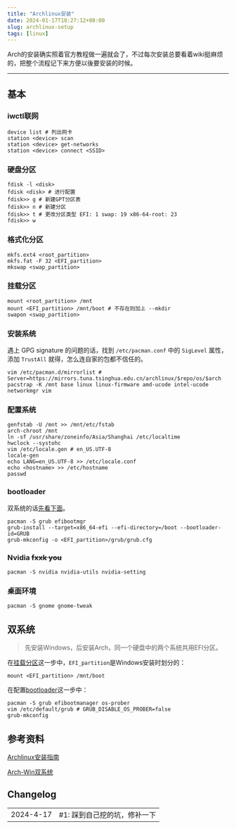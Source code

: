 ```yaml
---
title: "Archlinux安装"
date: 2024-01-17T18:27:12+08:00
slug: archlinux-setup
tags: [linux]
---
```


Arch的安装确实照着官方教程做一遍就会了，不过每次安装总要看着wiki挺麻烦的，把整个流程记下来方便以後要安装的时候。

****

## 基本

### iwctl联网

```shell
device list # 列出网卡
station <device> scan
station <device> get-networks
station <device> connect <SSID>
```

### 硬盘分区

```shell
fdisk -l <disk>
fdisk <disk> # 进行配置
fdisk>> g # 新建GPT分区表
fdisk>> n # 新建分区
fdisk>> t # 更改分区类型 EFI: 1 swap: 19 x86-64-root: 23
fdisk>> w
```

### 格式化分区

```shell
mkfs.ext4 <root_partition>
mkfs.fat -F 32 <EFI_partition>
mkswap <swap_partition>
```

### 挂载分区

```shell
mount <root_partition> /mnt
mount <EFI_partition> /mnt/boot # 不存在则加上 --mkdir
swapon <swap_partition>
```

### 安装系统

遇上 GPG signature 的问题的话，找到 `/etc/pacman.conf` 中的 `SigLevel` 属性，添加 `TrustAll` 就得，怎么连自家的包都不信任的。

```shell
vim /etc/pacman.d/mirrorlist # Server=https://mirrors.tuna.tsinghua.edu.cn/archlinux/$repo/os/$arch
pacstrap -K /mnt base linux linux-firmware amd-ucode intel-ucode networkmgr vim 
```

### 配置系统

```shell
genfstab -U /mnt >> /mnt/etc/fstab
arch-chroot /mnt
ln -sf /usr/share/zoneinfo/Asia/Shanghai /etc/localtime
hwclock --systohc
vim /etc/locale.gen # en_US.UTF-8
locale-gen
echo LANG=en_US.UTF-8 >> /etc/locale.conf
echo <hostname> >> /etc/hostname
passwd
```

### bootloader

双系统的话[先看下面](#双系统)。

```shell
pacman -S grub efibootmgr
grub-install --target=x86_64-efi --efi-directory=/boot --bootloader-id=GRUB
grub-mkconfig -o <EFI_partition>/grub/grub.cfg
```

### Nvidia ~~fxxk you~~

```shell
pacman -S nvidia nvidia-utils nvidia-setting
```

### 桌面环境

```shell
pacman -S gnome gnome-tweak
```

## 双系统

> 先安装Windows，后安装Arch，同一个硬盘中的两个系统共用EFI分区。

在[挂载分区](#挂载分区)这一步中，`EFI_partition`是Windows安装时划分的：
```shell
mount <EFI_partition> /mnt/boot
```

在配置[bootloader](#bootloader)这一步中：
```shell
pacman -S grub efibootmanager os-prober
vim /etc/default/grub # GRUB_DISABLE_OS_PROBER=false
grub-mkconfig
```

## 参考资料

[Archlinux安装指南](https://wiki.archlinux.org/title/Installation_guide)

[Arch-Win双系统](https://wiki.archlinux.org/title/Dual_boot_with_Windows)

## Changelog

|||
|:-:|:-:|
| 2024-4-17 | #1: 踩到自己挖的坑，修补一下 |

